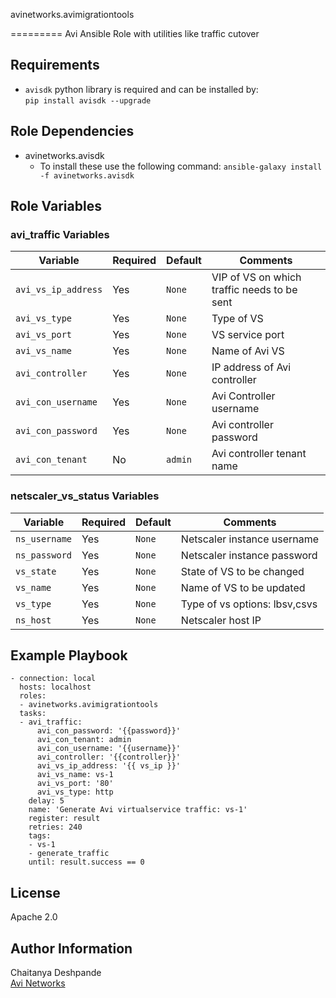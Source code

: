 avinetworks.avimigrationtools

=========
Avi Ansible Role with utilities like traffic cutover

Requirements
------------
- `avisdk` python library is required and can be installed by:  
`pip install avisdk --upgrade`  

Role Dependencies
------------
- avinetworks.avisdk
  - To install these use the following command: `ansible-galaxy install -f avinetworks.avisdk`  


Role Variables
--------------

### avi_traffic Variables 

| Variable | Required | Default | Comments |
|----------|----------|---------|----------|
| `avi_vs_ip_address` | Yes | `None` | VIP of VS on which traffic needs to be sent |
| `avi_vs_type` | Yes | `None` | Type of VS |
| `avi_vs_port` | Yes | `None` | VS service port |
| `avi_vs_name` | Yes | `None` | Name of Avi VS |
| `avi_controller` | Yes | `None` | IP address of Avi controller |
| `avi_con_username` | Yes | `None` | Avi Controller username |
| `avi_con_password` | Yes | `None` | Avi controller password |
| `avi_con_tenant` | No | `admin` | Avi controller tenant name |


### netscaler_vs_status Variables 

| Variable | Required | Default | Comments |
|----------|----------|---------|----------|
| `ns_username` | Yes | `None` | Netscaler instance username |
| `ns_password` | Yes | `None` | Netscaler instance password|
| `vs_state` | Yes | `None` | State of VS to be changed |
| `vs_name` | Yes | `None` | Name of VS to be updated |
| `vs_type` | Yes | `None` | Type of vs options: lbsv,csvs|
| `ns_host` | Yes | `None` | Netscaler host IP |


Example Playbook
----------------

    - connection: local
      hosts: localhost
      roles:
      - avinetworks.avimigrationtools
      tasks:
      - avi_traffic:
          avi_con_password: '{{password}}'
          avi_con_tenant: admin
          avi_con_username: '{{username}}'
          avi_controller: '{{controller}}'
          avi_vs_ip_address: '{{ vs_ip }}'
          avi_vs_name: vs-1
          avi_vs_port: '80'
          avi_vs_type: http
        delay: 5
        name: 'Generate Avi virtualservice traffic: vs-1'
        register: result
        retries: 240
        tags:
        - vs-1
        - generate_traffic
        until: result.success == 0

License
-------
Apache 2.0

Author Information
------------------

Chaitanya Deshpande  
[Avi Networks](http://avinetworks.com)
